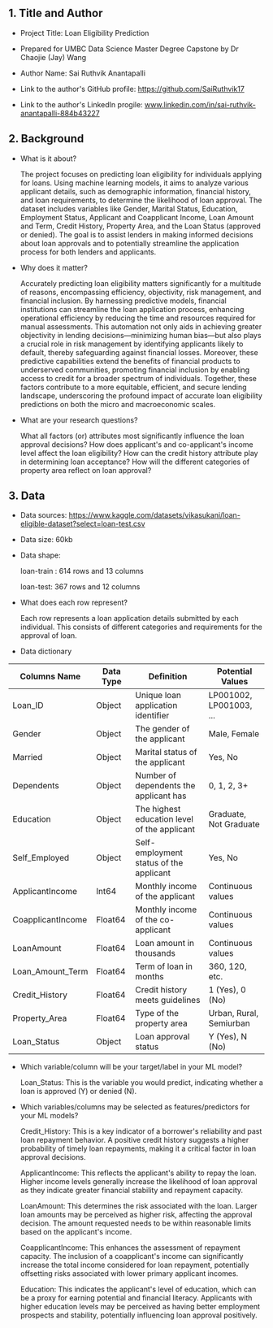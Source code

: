 ## 1. Title and Author

- Project Title: Loan Eligibility Prediction

- Prepared for UMBC Data Science Master Degree Capstone by Dr Chaojie (Jay) Wang

- Author Name: Sai Ruthvik Anantapalli

- Link to the author's GitHub profile: https://github.com/SaiRuthvik17

- Link to the author's LinkedIn progile: www.linkedin.com/in/sai-ruthvik-anantapalli-884b43227
    
## 2. Background

- What is it about?
  
  The project focuses on predicting loan eligibility for individuals applying for loans. Using machine learning models, it aims to analyze various applicant details, such as demographic information, financial history, and loan requirements, to determine the likelihood of loan approval. The dataset includes variables like Gender, Marital Status, Education, Employment Status, Applicant and Coapplicant Income, Loan Amount and Term, Credit History, Property Area, and the Loan Status (approved or denied). The goal is to assist lenders in making informed decisions about loan approvals and to potentially streamline the application process for both lenders and applicants.
  
- Why does it matter?
  
  Accurately predicting loan eligibility matters significantly for a multitude of reasons, encompassing efficiency, objectivity, risk management, and financial inclusion. By harnessing predictive models, financial institutions can streamline the loan application process, enhancing operational efficiency by reducing the time and resources required for manual assessments. This automation not only aids in achieving greater objectivity in lending decisions—minimizing human bias—but also plays a crucial role in risk management by identifying applicants likely to default, thereby safeguarding against financial losses. Moreover, these predictive capabilities extend the benefits of financial products to underserved communities, promoting financial inclusion by enabling access to credit for a broader spectrum of individuals. Together, these factors contribute to a more equitable, efficient, and secure lending landscape, underscoring the profound impact of accurate loan eligibility predictions on both the micro and macroeconomic scales.
  
- What are your research questions?
  
  What all factors (or) attributes most significantly influence the loan approval decisions?
  How does applicant's and co-applicant's income level affect the loan eligibility?
  How can the credit history attribute play in determining loan acceptance?
  How will the different categories of property area reflect on loan approval?
  
  
## 3. Data 

- Data sources: https://www.kaggle.com/datasets/vikasukani/loan-eligible-dataset?select=loan-test.csv

- Data size: 60kb

- Data shape:

  loan-train : 614 rows and 13 columns

  loan-test: 367 rows and 12 columns

- What does each row represent?
  
  Each row represents a loan application details submitted by each individual. This consists of different categories and requirements for the approval of loan.

- Data dictionary

| Columns Name        | Data Type | Definition                                          | Potential Values                   |
|---------------------|-----------|-----------------------------------------------------|------------------------------------|
| Loan_ID             | Object    | Unique loan application identifier                  | LP001002, LP001003, ...            |
| Gender              | Object    | The gender of the applicant                         | Male, Female                       |
| Married             | Object    | Marital status of the applicant                     | Yes, No                            |
| Dependents          | Object    | Number of dependents the applicant has              | 0, 1, 2, 3+                        |
| Education           | Object    | The highest education level of the applicant        | Graduate, Not Graduate             |
| Self_Employed       | Object    | Self-employment status of the applicant             | Yes, No                            |
| ApplicantIncome     | Int64     | Monthly income of the applicant                     | Continuous values                  |
| CoapplicantIncome   | Float64   | Monthly income of the co-applicant                  | Continuous values                  |
| LoanAmount          | Float64   | Loan amount in thousands                            | Continuous values                  |
| Loan_Amount_Term    | Float64   | Term of loan in months                              | 360, 120, etc.                     |
| Credit_History      | Float64   | Credit history meets guidelines                     | 1 (Yes), 0 (No)                     |
| Property_Area       | Float64   | Type of the property area                           | Urban, Rural, Semiurban            |
| Loan_Status         | Object    | Loan approval status                                | Y (Yes), N (No)                    |

  
- Which variable/column will be your target/label in your ML model?
  
  Loan_Status: This is the variable you would predict, indicating whether a loan is approved (Y) or denied (N).
    
- Which variables/columns may be selected as features/predictors for your ML models?

  Credit_History: This is a key indicator of a borrower's reliability and past loan repayment behavior. A positive credit history suggests a higher probability of timely loan repayments, making it a critical factor in loan approval decisions.

  ApplicantIncome: This reflects the applicant's ability to repay the loan. Higher income levels generally increase the likelihood of loan approval as they indicate greater financial stability and repayment capacity.

  LoanAmount: This determines the risk associated with the loan. Larger loan amounts may be perceived as higher risk, affecting the approval decision. The amount requested needs to be within reasonable limits based on the applicant's income.

  CoapplicantIncome: This enhances the assessment of repayment capacity. The inclusion of a coapplicant's income can significantly increase the total income considered for loan repayment, potentially offsetting risks associated with lower primary applicant incomes.

  Education: This indicates the applicant's level of education, which can be a proxy for earning potential and financial literacy. Applicants with higher education levels may be perceived as having better employment prospects and stability, potentially influencing loan approval positively.
